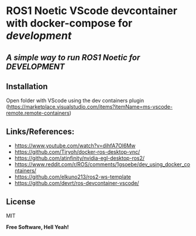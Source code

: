 # ROS1 Noetic VScode devcontainer with docker-compose for *development*
## _A simple way to run ROS1 Noetic for *DEVELOPMENT*_

## Installation

Open folder with VScode using the dev containers plugin (https://marketplace.visualstudio.com/items?itemName=ms-vscode-remote.remote-containers)

## Links/References:

- https://www.youtube.com/watch?v=dihfA7Ol6Mw
- https://github.com/Tiryoh/docker-ros-desktop-vnc/
- https://github.com/atinfinity/nvidia-egl-desktop-ros2/
- https://www.reddit.com/r/ROS/comments/1gsoebe/dev_using_docker_containers/
- https://github.com/elkuno213/ros2-ws-template
- https://github.com/devrt/ros-devcontainer-vscode/

## License

MIT

**Free Software, Hell Yeah!**